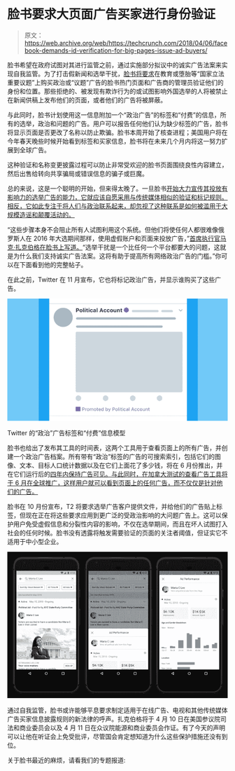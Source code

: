 # 脸书要求大页面广告买家进行身份验证

> 原文：<https://web.archive.org/web/https://techcrunch.com/2018/04/06/facebook-demands-id-verification-for-big-pages-issue-ad-buyers/>

脸书希望在政府试图对其进行监管之前，通过实施部分拟议中的诚实广告法案来实现自我监管。为了打击假新闻和选举干扰，[脸书将要求](https://web.archive.org/web/20230330090419/https://newsroom.fb.com/news/2018/04/transparent-ads-and-pages/)在教育或堕胎等“国家立法重要议题”上购买政治或“议题”广告的脸书热门页面和广告商的管理员验证他们的身份和位置。那些拒绝的、被发现有欺诈行为的或试图影响外国选举的人将被禁止在新闻供稿上发布他们的页面，或者他们的广告将被屏蔽。

与此同时，脸书计划使用这一信息附加一个“政治广告”的标签和“付费”的信息，所有的选举，政治和问题的广告。用户可以报告任何他们认为缺少标签的广告，脸书将显示页面是否更改了名称以防止欺骗。脸书本周开始了核查进程；美国用户将在今年春天晚些时候开始看到标签和买家信息，脸书将在未来几个月内将这一努力扩展到全球广告。

这种验证和名称变更披露过程可以防止非常受欢迎的脸书页面围绕良性内容建立，然后出售给转向共享骗局或错误信息的骗子或巨魔。

总的来说，这是一个聪明的开始，但来得太晚了。一旦脸书[开始大力宣传其投放有影响力的选举广告的能力，它就应该自愿采用与传统媒体相似的验证和标记规则。相反，它如此专注于将人们与政治联系起来，却忽视了这种联系是如何被滥用于大规模造谣和颠覆活动的。](https://web.archive.org/web/20230330090419/https://web.archive.org/web/20170228173423/https://www.facebook.com/business/success/toomey-for-senate)

“这些步骤本身不会阻止所有人试图利用这个系统。但他们将使任何人都很难像俄罗斯人在 2016 年大选期间那样，使用虚假账户和页面来投放广告，”[首席执行官马克·扎克伯格在脸书上写道。](https://web.archive.org/web/20230330090419/https://www.facebook.com/zuck/posts/10104784125525891)“选举干扰是一个比任何一个平台都要大的问题，这就是为什么我们支持诚实广告法案。这将有助于提高所有网络政治广告的门槛。”你可以在下面看到他的完整帖子。

在此之前，Twitter 在 11 月宣布，它也将标记政治广告，并显示谁购买了这些广告。

![](img/ae95c76a69f121894081d26fc63117a8.png)

Twitter 的“政治”广告标签和“付费”信息模型

脸书也给出了发布其工具的时间表，这两个工具用于查看页面上的所有广告，并创建一个政治广告档案。所有带有“政治”标签的广告的可搜索索引，包括它们的图像、文本、目标人口统计数据以及在它们上面花了多少钱，将在 6 月份推出，并在它们运行后的[四年内保持广告可见。与此同时，在加拿大测试的查看广告工具将于 6 月在全球推广，这样用户就可以看到页面上的任何广告，而不仅仅是针对他们的广告。](https://web.archive.org/web/20230330090419/https://twitter.com/robleathern/status/982317855570931713)

脸书在 10 月份宣布，T2 将要求选举广告客户提供文件，并给他们的广告贴上标签，但现在正在将这些要求应用到更广泛的受政治影响的大问题广告上。这可以保护用户免受虚假信息和分裂性内容的影响，不仅在选举期间，而且在坏人试图打入社会的任何时候。脸书没有透露将触发需要验证的页面的关注者阈值，但证实它不适用于中小型企业。

![](img/2ad0f64ad38abacfa1d41d79ef2bf2ef.png)

通过自我监管，脸书或许能够平息要求制定适用于在线广告、电视和其他传统媒体广告买家信息披露规则的新法律的呼声。扎克伯格将于 4 月 10 日在美国参议院司法和商业委员会以及 4 月 11 日在众议院能源和商业委员会作证。有了今天的声明可以让他在听证会上免受批评，尽管国会肯定想知道为什么这些保护措施还没有到位。

关于脸书最近的麻烦，请看我们的专题报道: